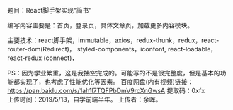 题目：React脚手架实现“简书”

编写内容主要是：首页，登录页，具体文章页，加载更多内容模块。

主要技术：react脚手架，immutable，axios，redux-thunk，redux，react-router-dom(Redirect)，
	styled-components，iconfont, react-loadable，react-redux (connect)，

PS：因为学业繁重，这是我抽空完成的。可能写的不是很完整度，但是基本的功能都实现了，也考虑了性能优化等因素。
    百度网盘(内有视频)链接：https://pan.baidu.com/s/1ah1l7TQFPbDmV9rcXnGwsA  提取码：0xfx  
    上传时间：2019/5/13，自学前端半年。
    上传者：余晖。
     
